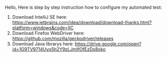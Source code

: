 Hello,
Here is step by step instruction how to configure my automated test:
1. Download InteliiJ SE here:
https://www.jetbrains.com/idea/download/download-thanks.html?platform=windows&code=IIC
2. Download Firefox WebDriver here:
https://github.com/mozilla/geckodriver/releases
3. Download Java librarys here:
https://drive.google.com/open?id=1G9TV9714Uyo5h2Y9zLJmIfOfEzDx8oko
